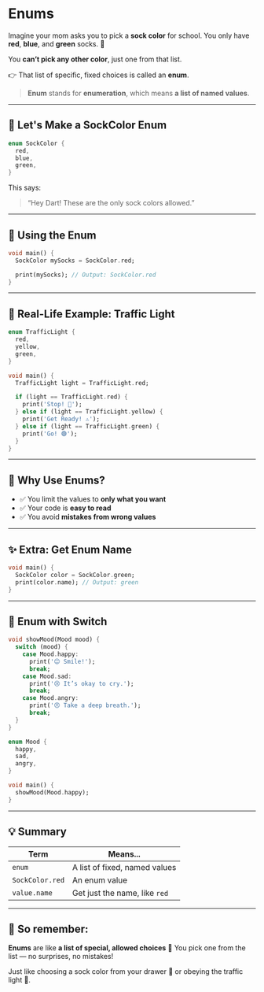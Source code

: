 # Enums

Imagine your mom asks you to pick a **sock color** for school.
You only have **red**, **blue**, and **green** socks. 🎨

You **can’t pick any other color**, just one from that list.

👉 That list of specific, fixed choices is called an **enum**.

> **Enum** stands for **enumeration**, which means **a list of named values**.

---

## 🎨 Let's Make a SockColor Enum

```dart
enum SockColor {
  red,
  blue,
  green,
}
```

This says:

> “Hey Dart! These are the only sock colors allowed.”

---

## 🧦 Using the Enum

```dart
void main() {
  SockColor mySocks = SockColor.red;

  print(mySocks); // Output: SockColor.red
}
```

---

## 🚦 Real-Life Example: Traffic Light

```dart
enum TrafficLight {
  red,
  yellow,
  green,
}

void main() {
  TrafficLight light = TrafficLight.red;

  if (light == TrafficLight.red) {
    print('Stop! 🛑');
  } else if (light == TrafficLight.yellow) {
    print('Get Ready! ⚠️');
  } else if (light == TrafficLight.green) {
    print('Go! 🟢');
  }
}
```

---

## 🧠 Why Use Enums?

* ✅ You limit the values to **only what you want**
* ✅ Your code is **easy to read**
* ✅ You avoid **mistakes from wrong values**

---

## ✨ Extra: Get Enum Name

```dart
void main() {
  SockColor color = SockColor.green;
  print(color.name); // Output: green
}
```

---

## 🎯 Enum with Switch

```dart
void showMood(Mood mood) {
  switch (mood) {
    case Mood.happy:
      print('😊 Smile!');
      break;
    case Mood.sad:
      print('😢 It’s okay to cry.');
      break;
    case Mood.angry:
      print('😠 Take a deep breath.');
      break;
  }
}

enum Mood {
  happy,
  sad,
  angry,
}

void main() {
  showMood(Mood.happy);
}
```

---

## 💡 Summary

| Term            | Means...                      |
|-----------------|-------------------------------|
| `enum`          | A list of fixed, named values |
| `SockColor.red` | An enum value                 |
| `value.name`    | Get just the name, like `red` |

---

## 🎉 So remember:

**Enums** are like **a list of special, allowed choices** 🎯
You pick one from the list — no surprises, no mistakes!

Just like choosing a sock color from your drawer 🧦 or obeying the traffic light 🚦.

